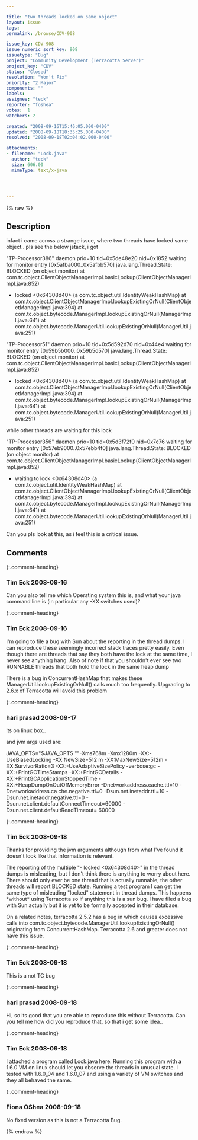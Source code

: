 ```yaml
---

title: "two threads locked on same object"
layout: issue
tags: 
permalink: /browse/CDV-908

issue_key: CDV-908
issue_numeric_sort_key: 908
issuetype: "Bug"
project: "Community Development (Terracotta Server)"
project_key: "CDV"
status: "Closed"
resolution: "Won't Fix"
priority: "2 Major"
components: ""
labels: 
assignee: "teck"
reporter: "foshea"
votes:  1
watchers: 2

created: "2008-09-16T15:46:05.000-0400"
updated: "2008-09-18T18:35:25.000-0400"
resolved: "2008-09-18T02:04:02.000-0400"

attachments:
- filename: "Lock.java"
  author: "teck"
  size: 606.00
  mimeType: text/x-java




---
```


{% raw %}

## Description

<div markdown="1" class="description">

infact i came across a strange issue,
where two threads have locked same object..
pls see the below jstack, i got

"TP-Processor386" daemon prio=10 tid=0x5de48e20 nid=0x1852 waiting for monitor entry [0x5afba000..0x5afbb570]
   java.lang.Thread.State: BLOCKED (on object monitor)
at com.tc.object.ClientObjectManagerImpl.basicLookup(ClientObjectManagerImpl.java:852)
- locked <0x64308d40> (a com.tc.object.util.IdentityWeakHashMap)
at com.tc.object.ClientObjectManagerImpl.lookupExistingOrNull(ClientObjectManagerImpl.java:394)
at com.tc.object.bytecode.ManagerImpl.lookupExistingOrNull(ManagerImpl.java:641)
at com.tc.object.bytecode.ManagerUtil.lookupExistingOrNull(ManagerUtil.java:251)

"TP-Processor51" daemon prio=10 tid=0x5d592d70 nid=0x44e4 waiting for monitor entry [0x59b5b000..0x59b5d570]
   java.lang.Thread.State: BLOCKED (on object monitor)
at com.tc.object.ClientObjectManagerImpl.basicLookup(ClientObjectManagerImpl.java:852)
- locked <0x64308d40> (a com.tc.object.util.IdentityWeakHashMap)
at com.tc.object.ClientObjectManagerImpl.lookupExistingOrNull(ClientObjectManagerImpl.java:394)
at com.tc.object.bytecode.ManagerImpl.lookupExistingOrNull(ManagerImpl.java:641)
at com.tc.object.bytecode.ManagerUtil.lookupExistingOrNull(ManagerUtil.java:251)


while other threads are waiting for this lock

"TP-Processor356" daemon prio=10 tid=0x5d3f72f0 nid=0x7c76 waiting for monitor entry [0x57eb9000..0x57ebb4f0]
   java.lang.Thread.State: BLOCKED (on object monitor)
at com.tc.object.ClientObjectManagerImpl.basicLookup(ClientObjectManagerImpl.java:852)
- waiting to lock <0x64308d40> (a com.tc.object.util.IdentityWeakHashMap)
at com.tc.object.ClientObjectManagerImpl.lookupExistingOrNull(ClientObjectManagerImpl.java:394)
at com.tc.object.bytecode.ManagerImpl.lookupExistingOrNull(ManagerImpl.java:641)
at com.tc.object.bytecode.ManagerUtil.lookupExistingOrNull(ManagerUtil.java:251)


Can you pls look at this, as i feel this is a critical issue. 

</div>

## Comments


{:.comment-heading}
### **Tim Eck** <span class="date">2008-09-16</span>

<div markdown="1" class="comment">

Can you also tell me which Operating system this is, and what your java command line is (in particular any -XX switches used)?

</div>


{:.comment-heading}
### **Tim Eck** <span class="date">2008-09-16</span>

<div markdown="1" class="comment">

I'm going to file a bug with Sun about the reporting in the thread dumps. I can reproduce these seemingly incorrect stack traces pretty easily. Even though there are threads that say they both have the lock at the same time, I never see anything hang. Also of note if that you shouldn't ever see two RUNNABLE threads that both hold the lock in the same heap dump

There is a bug in ConcurrentHashMap that makes these ManagerUtil.lookupExistingOrNull() calls much too frequently. Upgrading to 2.6.x of Terracotta will avoid this problem


</div>


{:.comment-heading}
### **hari prasad** <span class="date">2008-09-17</span>

<div markdown="1" class="comment">

its on linux box..

and jvm args used are:

JAVA\_OPTS="$JAVA\_OPTS ""-Xms768m -Xmx1280m -XX:-UseBiasedLocking -XX:NewSize=512
m -XX:MaxNewSize=512m -XX:SurvivorRatio=3 -XX:-UseAdaptiveSizePolicy -verbose:gc
-XX:+PrintGCTimeStamps -XX:+PrintGCDetails -XX:+PrintGCApplicationStoppedTime -
XX:+HeapDumpOnOutOfMemoryError -Dnetworkaddress.cache.ttl=10 -Dnetworkaddress.ca
che.negative.ttl=0 -Dsun.net.inetaddr.ttl=10 -Dsun.net.inetaddr.negative.ttl=0 -
Dsun.net.client.defaultConnectTimeout=60000 -Dsun.net.client.defaultReadTimeout=
60000

</div>


{:.comment-heading}
### **Tim Eck** <span class="date">2008-09-18</span>

<div markdown="1" class="comment">

Thanks for providing the jvm arguments although from what I've found it doesn't look like that information is relevant. 

The reporting of the multiple "- locked <0x64308d40>" in the thread dumps is misleading, but I don't think there is anything to worry about here. There should only ever be one thread that is actually runnable, the other threads will report BLOCKED state. Running a test program I can get the same type of misleading "locked" statement in thread dumps. This happens \*without\* using Terracotta so if anything this is a sun bug. I have filed a bug with Sun actually but it is yet to be formally accepted in their database. 

On a related notes, terracotta 2.5.2 has a bug in which causes excessive calls into com.tc.object.bytecode.ManagerUtil.lookupExistingOrNull() originating from ConcurrentHashMap. Terracotta 2.6 and greater does not have this issue.




</div>


{:.comment-heading}
### **Tim Eck** <span class="date">2008-09-18</span>

<div markdown="1" class="comment">

This is a not TC bug

</div>


{:.comment-heading}
### **hari prasad** <span class="date">2008-09-18</span>

<div markdown="1" class="comment">

Hi,
    so its good that you are able to reproduce this without Terracotta.
    Can you tell me how did you reproduce that, so that i get some idea..

</div>


{:.comment-heading}
### **Tim Eck** <span class="date">2008-09-18</span>

<div markdown="1" class="comment">

I attached a program called Lock.java here. Running this program with a 1.6.0 VM on linux should let you observe the threads in unusual state. I tested with 1.6.0\_04 and 1.6.0\_07 and using a variety of VM switches and they all behaved the same.

</div>


{:.comment-heading}
### **Fiona OShea** <span class="date">2008-09-18</span>

<div markdown="1" class="comment">

No fixed version as this is not a Terracotta Bug.

</div>



{% endraw %}
